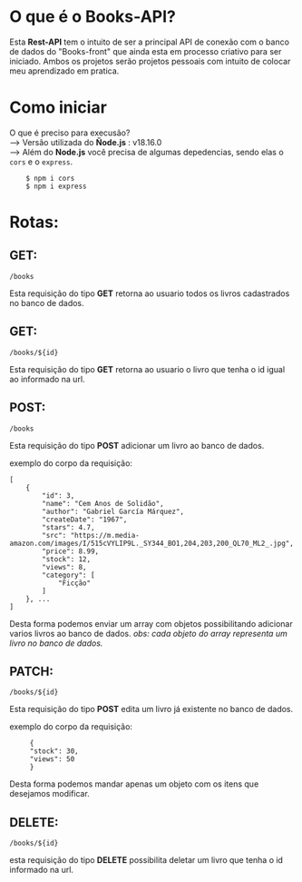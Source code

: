 # O que é o Books-API?
Esta **Rest-API** tem o intuito de ser a principal API de conexão com o banco de dados do "Books-front" que ainda esta em processo criativo para ser iniciado. Ambos os projetos serão projetos pessoais com intuito de colocar meu aprendizado em pratica.

# Como iniciar 
O que é preciso para execusão? </br>
--> Versão utilizada do **Ñode.js** : v18.16.0</br>
--> Além do **Node.js** você precisa de algumas depedencias, sendo elas o ``` cors ``` e o ``` express ```.</br>
``` 
    $ npm i cors
    $ npm i express 
```
# Rotas:

## GET: 
``` 
/books
```
Esta requisição do tipo **GET** retorna ao usuario todos os livros cadastrados no banco de dados.

## GET: 
``` 
/books/${id}
```
Esta requisição do tipo **GET** retorna ao usuario o livro que tenha o id igual ao informado na url.
## POST: 
``` 
/books
```
Esta requisição do tipo **POST** adicionar um livro ao banco de dados.

exemplo do corpo da requisição:
``` 
[
    {
        "id": 3,
        "name": "Cem Anos de Solidão",
        "author": "Gabriel García Márquez",
        "createDate": "1967",
        "stars": 4.7,
        "src": "https://m.media-amazon.com/images/I/515cVYLIP9L._SY344_BO1,204,203,200_QL70_ML2_.jpg",
        "price": 8.99,
        "stock": 12,
        "views": 8,
        "category": [
            "Ficção"
        ]
    }, ...
]
```
Desta forma podemos enviar um array com objetos possibilitando adicionar varios livros ao banco de dados. 
*obs: cada objeto do array representa um livro no banco de dados.* 
## PATCH: 
``` 
/books/${id}
```
Esta requisição do tipo **POST** edita um livro já existente no banco de dados.

exemplo do corpo da requisição:
``` 
     {
     "stock": 30,
     "views": 50
     }
```
Desta forma podemos mandar apenas um objeto com os itens que desejamos modificar.
## DELETE:
``` 
/books/${id}
```
esta requisição do tipo **DELETE** possibilita deletar um livro que tenha o id informado na url.
